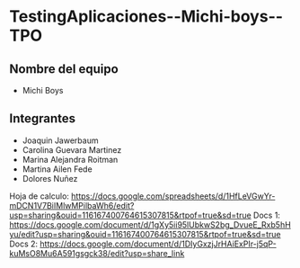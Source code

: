 # TestingAplicaciones--Michi-boys--TPO

## Nombre del equipo
- Michi Boys

## Integrantes
- Joaquin Jawerbaum
- Carolina Guevara Martinez
- Marina Alejandra Roitman
- Martina Ailen Fede
- Dolores Nuñez

Hoja de calculo: https://docs.google.com/spreadsheets/d/1HfLeVGwYr-mDCN1V7BiIMlwMPilbaWh6/edit?usp=sharing&ouid=116167400764615307815&rtpof=true&sd=true
Docs 1: https://docs.google.com/document/d/1gXy5ii95lUbkwS2bg_DvueE_Rxb5hHyu/edit?usp=sharing&ouid=116167400764615307815&rtpof=true&sd=true
Docs 2: https://docs.google.com/document/d/1DIyGxzjJrHAiExPIr-j5qP-kuMsO8Mu6A591gsgck38/edit?usp=share_link
